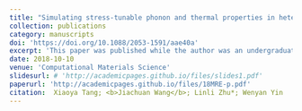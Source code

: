 ```yaml
---
title: "Simulating stress-tunable phonon and thermal properties in heterostructured AlN/GaN/AlN-nanofilms"
collection: publications
category: manuscripts
doi: 'https://doi.org/10.1088/2053-1591/aae40a'
excerpt: 'This paper was published while the author was an undergraduate student at Zhejiang University.'
date: 2018-10-10
venue: 'Computational Materials Science'
slidesurl: # 'http://academicpages.github.io/files/slides1.pdf'
paperurl: 'http://academicpages.github.io/files/18MRE-p.pdf'
citation:  Xiaoya Tang; <b>Jiachuan Wang</b>; Linli Zhu*; Wenyan Yin
---
```

